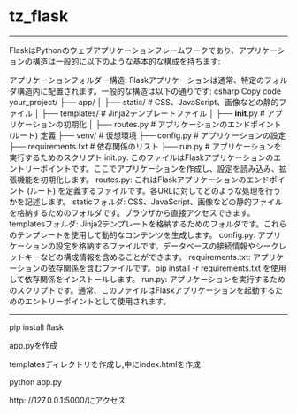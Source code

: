 # tz_flask


---

FlaskはPythonのウェブアプリケーションフレームワークであり、アプリケーションの構造は一般的に以下のような基本的な構成を持ちます:

アプリケーションフォルダー構造: Flaskアプリケーションは通常、特定のフォルダ構造内に配置されます。一般的な構造は以下の通りです:
csharp
Copy code
your_project/
├── app/
│   ├── static/        # CSS、JavaScript、画像などの静的ファイル
│   ├── templates/     # Jinja2テンプレートファイル
│   ├── __init__.py    # アプリケーションの初期化
│   ├── routes.py      # アプリケーションのエンドポイント (ルート) 定義
├── venv/              # 仮想環境
├── config.py          # アプリケーションの設定
├── requirements.txt   # 依存関係のリスト
├── run.py             # アプリケーションを実行するためのスクリプト
init.py: このファイルはFlaskアプリケーションのエントリーポイントです。ここでアプリケーションを作成し、設定を読み込み、拡張機能を初期化します。
routes.py: これはFlaskアプリケーションのエンドポイント (ルート) を定義するファイルです。各URLに対してどのような処理を行うかを記述します。
staticフォルダ: CSS、JavaScript、画像などの静的ファイルを格納するためのフォルダです。ブラウザから直接アクセスできます。
templatesフォルダ: Jinja2テンプレートを格納するためのフォルダです。これらのテンプレートを使用して動的なコンテンツを生成します。
config.py: アプリケーションの設定を格納するファイルです。データベースの接続情報やシークレットキーなどの構成情報を含めることができます。
requirements.txt: アプリケーションの依存関係を含むファイルです。pip install -r requirements.txt を使用して依存関係をインストールします。
run.py: アプリケーションを実行するためのスクリプトです。通常、このファイルはFlaskアプリケーションを起動するためのエントリーポイントとして使用されます。


---
pip install flask

app.pyを作成

templatesディレクトリを作成し,中にindex.htmlを作成

python app.py

http: //127.0.0.1:5000/にアクセス

